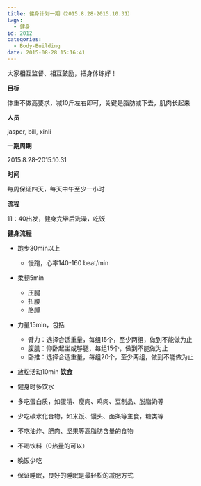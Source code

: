 ```yaml
---
title: 健身计划一期（2015.8.28-2015.10.31）
tags:
  - 健身
id: 2012
categories:
  - Body-Building
date: 2015-08-28 15:16:41
---
```


大家相互监督、相互鼓励，把身体练好！

**目标**

体重不做高要求，减10斤左右即可，关键是脂肪减下去，肌肉长起来

**人员**

jasper, bill, xinli

**一期周期**

2015.8.28-2015.10.31

**时间**

每周保证四天，每天中午至少一小时

**流程**

11：40出发，健身完毕后洗澡，吃饭

**健身流程**

*   跑步30min以上

    *   慢跑，心率140-160 beat/min

*   柔韧5min

    *   压腿
    *   扭腰
    *   胳膊

*   力量15min，包括

    *   臂力：选择合适重量，每组15个，至少两组，做到不能做为止
    *   腹肌：仰卧起坐或够腿，每组15个，做到不能做为止
    *   卧推：选择合适重量，每组20个，至少两组，做到不能做为止

*   放松活动10min
**饮食**

*   健身时多饮水
*   多吃蛋白质，如蛋清、瘦肉、鸡肉、豆制品、脱脂奶等
*   少吃碳水化合物，如米饭、馒头、面条等主食，糖类等
*   不吃油炸、肥肉、坚果等高脂肪含量的食物
*   不喝饮料（0热量的可以）
*   晚饭少吃
*   保证睡眠，良好的睡眠是最轻松的减肥方式
